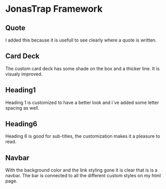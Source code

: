 # JonasTrap Framework

## Quote
I added this because it is usefull to see clearly where a quote is written. 

## Card Deck
The custom card deck has some shade on the box and a thicker line. 
It is visualy improved. 

## Heading1
Heading 1 is customized to have a better look and i´ve added some letter spacing as well. 

## Heading6

Heading 6 is good for sub-titles, the customization makes it a pleasure to read. 

## Navbar 

With the background color and the link styling gone it is clear that is is a navbar. 
The bar is connected to all the different custom styles on my html page. 